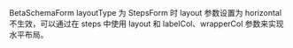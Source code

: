 BetaSchemaForm layoutType 为 StepsForm 时 layout 参数设置为 horizontal 不生效，可以通过在 steps 中使用 layout 和 labelCol、wrapperCol 参数来实现水平布局。
